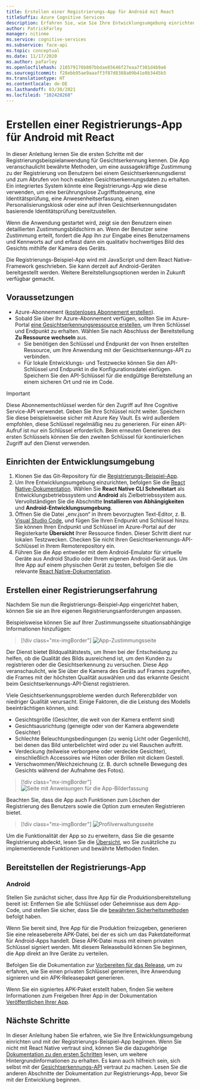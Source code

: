 ```yaml
---
title: Erstellen einer Registrierungs-App für Android mit React
titleSuffix: Azure Cognitive Services
description: Erfahren Sie, wie Sie Ihre Entwicklungsumgebung einrichten und eine Registrierungs-App für Gesichtserkennung bereitstellen, um die Zustimmung von Kunden zu erhalten.
author: PatrickFarley
manager: nitinme
ms.service: cognitive-services
ms.subservice: face-api
ms.topic: conceptual
ms.date: 11/17/2020
ms.author: pafarley
ms.openlocfilehash: 218579176b807bbdae85646f27eaa7f301d4b9a6
ms.sourcegitcommit: f28ebb95ae9aaaff3f87d8388a09b41e0b3445b5
ms.translationtype: HT
ms.contentlocale: de-DE
ms.lasthandoff: 03/30/2021
ms.locfileid: "102428268"
---
```

# <a name="build-an-enrollment-app-for-android-with-react"></a>Erstellen einer Registrierungs-App für Android mit React

In dieser Anleitung lernen Sie die ersten Schritte mit der Registrierungsbeispielanwendung für Gesichtserkennung kennen. Die App veranschaulicht bewährte Methoden, um eine aussagekräftige Zustimmung zu der Registrierung von Benutzern bei einem Gesichtserkennungsdienst und zum Abrufen von hoch exakten Gesichtserkennungsdaten zu erhalten. Ein integriertes System könnte eine Registrierungs-App wie diese verwenden, um eine berührungslose Zugriffssteuerung, eine Identitätsprüfung, eine Anwesenheitserfassung, einen Personalisierungskiosk oder eine auf ihren Gesichtserkennungsdaten basierende Identitätsprüfung bereitzustellen.

Wenn die Anwendung gestartet wird, zeigt sie den Benutzern einen detaillierten Zustimmungsbildschirm an. Wenn der Benutzer seine Zustimmung erteilt, fordert die App ihn zur Eingabe eines Benutzernamens und Kennworts auf und erfasst dann ein qualitativ hochwertiges Bild des Gesichts mithilfe der Kamera des Geräts.

Die Registrierungs-Beispiel-App wird mit JavaScript und dem React Native-Framework geschrieben. Sie kann derzeit auf Android-Geräten bereitgestellt werden. Weitere Bereitstellungsoptionen werden in Zukunft verfügbar gemacht.

## <a name="prerequisites"></a>Voraussetzungen 

* Azure-Abonnement ([kostenloses Abonnement erstellen](https://azure.microsoft.com/free/cognitive-services/)).  
* Sobald Sie über Ihr Azure-Abonnement verfügen, sollten Sie im Azure-Portal [eine Gesichtserkennungsressource erstellen](https://portal.azure.com/#create/Microsoft.CognitiveServicesFace), um Ihren Schlüssel und Endpunkt zu erhalten. Wählen Sie nach Abschluss der Bereitstellung **Zu Ressource wechseln** aus.  
  * Sie benötigen den Schlüssel und Endpunkt der von Ihnen erstellten Ressource, um Ihre Anwendung mit der Gesichtserkennungs-API zu verbinden.  
  * Für lokale Entwicklungs- und Testzwecke können Sie den API-Schlüssel und Endpunkt in die Konfigurationsdatei einfügen. Speichern Sie den API-Schlüssel für die endgültige Bereitstellung an einem sicheren Ort und nie im Code.  

> [!IMPORTANT]
> Diese Abonnementschlüssel werden für den Zugriff auf Ihre Cognitive Service-API verwendet. Geben Sie Ihre Schlüssel nicht weiter. Speichern Sie diese beispielsweise sicher mit Azure Key Vault. Es wird außerdem empfohlen, diese Schlüssel regelmäßig neu zu generieren. Für einen API-Aufruf ist nur ein Schlüssel erforderlich. Beim erneuten Generieren des ersten Schlüssels können Sie den zweiten Schlüssel für kontinuierlichen Zugriff auf den Dienst verwenden.

## <a name="set-up-the-development-environment"></a>Einrichten der Entwicklungsumgebung

1. Klonen Sie das Git-Repository für die [Registrierungs-Beispiel-App](https://github.com/azure-samples/cognitive-services-FaceAPIEnrollmentSample).
1. Um Ihre Entwicklungsumgebung einzurichten, befolgen Sie die <a href="https://reactnative.dev/docs/environment-setup"  title=""  target="_blank">React Native-Dokumentation</a>. Wählen Sie **React Native CLI Schnellstart** als Entwicklungsbetriebssystem und **Android** als Zielbetriebssystem aus. Vervollständigen Sie die Abschnitte **Installieren von Abhängigkeiten** und **Android-Entwicklungsumgebung**.
1. Öffnen Sie die Datei „env.json“ in Ihrem bevorzugten Text-Editor, z. B. [Visual Studio Code](https://code.visualstudio.com/), und fügen Sie Ihren Endpunkt und Schlüssel hinzu. Sie können Ihren Endpunkt und Schlüssel im Azure-Portal auf der Registerkarte **Übersicht** Ihrer Ressource finden. Dieser Schritt dient nur lokalen Testzwecken. Checken Sie nicht Ihren Gesichtserkennungs-API-Schlüssel in Ihrem Remoterepository ein.
1. Führen Sie die App entweder mit dem Android-Emulator für virtuelle Geräte aus Android Studio oder Ihrem eigenen Android-Gerät aus. Um Ihre App auf einem physischen Gerät zu testen, befolgen Sie die relevante <a href="https://reactnative.dev/docs/running-on-device"  title=""  target="_blank">React Native-Dokumentation</a>.  


## <a name="create-an-enrollment-experience"></a>Erstellen einer Registrierungserfahrung  

Nachdem Sie nun die Registrierungs-Beispiel-App eingerichtet haben, können Sie sie an Ihre eigenen Registrierungsanforderungen anpassen.

Beispielsweise können Sie auf Ihrer Zustimmungsseite situationsabhängige Informationen hinzufügen:

> [!div class="mx-imgBorder"]
> ![App-Zustimmungsseite](./media/enrollment-app/1-consent-1.jpg)

Der Dienst bietet Bildqualitätstests, um Ihnen bei der Entscheidung zu helfen, ob die Qualität des Bilds ausreichend ist, um den Kunden zu registrieren oder die Gesichtserkennung zu versuchen. Diese App veranschaulicht, wie Sie über die Kamera des Geräts auf Frames zugreifen, die Frames mit der höchsten Qualität auswählen und das erkannte Gesicht beim Gesichtserkennungs-API-Dienst registrieren. 

Viele Gesichtserkennungsprobleme werden durch Referenzbilder von niedriger Qualität verursacht. Einige Faktoren, die die Leistung des Modells beeinträchtigen können, sind:
* Gesichtsgröße (Gesichter, die weit von der Kamera entfernt sind)
* Gesichtsausrichtung (geneigte oder von der Kamera abgewendete Gesichter)
* Schlechte Beleuchtungsbedingungen (zu wenig Licht oder Gegenlicht), bei denen das Bild unterbelichtet wird oder zu viel Rauschen auftritt.
* Verdeckung (teilweise verborgene oder verdeckte Gesichter), einschließlich Accessoires wie Hüten oder Brillen mit dickem Gestell.
* Verschwommen/Weichzeichnung (z. B. durch schnelle Bewegung des Gesichts während der Aufnahme des Fotos). 

> [!div class="mx-imgBorder"]
> ![Seite mit Anweisungen für die App-Bilderfassung](./media/enrollment-app/4-instruction.jpg)

Beachten Sie, dass die App auch Funktionen zum Löschen der Registrierung des Benutzers sowie die Option zum erneuten Registrieren bietet.

> [!div class="mx-imgBorder"]
> ![Profilverwaltungsseite](./media/enrollment-app/10-manage-2.jpg)

Um die Funktionalität der App so zu erweitern, dass Sie die gesamte Registrierung abdeckt, lesen Sie die [Übersicht](enrollment-overview.md), wo Sie zusätzliche zu implementierende Funktionen und bewährte Methoden finden.

## <a name="deploy-the-enrollment-app"></a>Bereitstellen der Registrierungs-App

### <a name="android"></a>Android

Stellen Sie zunächst sicher, dass Ihre App für die Produktionsbereitstellung bereit ist: Entfernen Sie alle Schlüssel oder Geheimnisse aus dem App-Code, und stellen Sie sicher, dass Sie die [bewährten Sicherheitsmethoden](../cognitive-services-security.md?tabs=command-line%2ccsharp) befolgt haben.

Wenn Sie bereit sind, Ihre App für die Produktion freizugeben, generieren Sie eine releasebereite APK-Datei, bei der es sich um das Paketdateiformat für Android-Apps handelt. Diese APK-Datei muss mit einem privaten Schlüssel signiert werden. Mit diesem Releasebuild können Sie beginnen, die App direkt an Ihre Geräte zu verteilen. 

Befolgen Sie die Dokumentation zur <a href="https://developer.android.com/studio/publish/preparing#publishing-build"  title="Vorbereiten für das Release"  target="_blank">Vorbereiten für das Release</a>, um zu erfahren, wie Sie einen privaten Schlüssel generieren, Ihre Anwendung signieren und ein APK-Releasepaket generieren.  

Wenn Sie ein signiertes APK-Paket erstellt haben, finden Sie weitere Informationen zum Freigeben Ihrer App in der Dokumentation <a href="https://developer.android.com/studio/publish"  title="Veröffentlichen Ihrer App"  target="_blank">Veröffentlichen Ihrer App</a>.

## <a name="next-steps"></a>Nächste Schritte  

In dieser Anleitung haben Sie erfahren, wie Sie Ihre Entwicklungsumgebung einrichten und mit der Registrierungs-Beispiel-App beginnen. Wenn Sie nicht mit React Native vertraut sind, können Sie die dazugehörige [Dokumentation zu den ersten Schritten](https://reactnative.dev/docs/getting-started) lesen, um weitere Hintergrundinformationen zu erhalten. Es kann auch hilfreich sein, sich selbst mit der [Gesichtserkennungs-API](Overview.md) vertraut zu machen. Lesen Sie die anderen Abschnitte der Dokumentation zur Registrierungs-App, bevor Sie mit der Entwicklung beginnen.